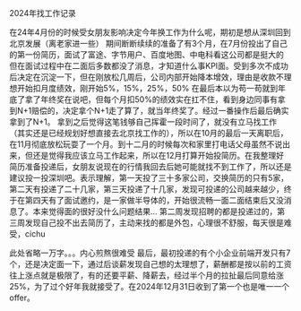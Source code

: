 2024年找工作记录

在24年4月份的时候受女朋友影响决定今年换工作为什么呢，期初是想从深圳回到北京发展（离老家进一些）
期间断断续续的准备了有3个月，在7月份投出了自己的第一份简历，面试了富途、字节用户、百度地图、中电科看这公司都是挺大的 但在面试过程中在二面后多数都没了消息，才知道什么事KPI面。受到多次不成功后决定在沉淀一下，但在刚放松几周后，公司内部开始降本增效，理由是收款不理想开始扣月度绩效，刚开始5%，15%，25%，50% 在最后本以为苟一苟就到年底了拿了年终奖在说吧，但每个月扣50%的绩效实在扛不住，看到身边同事有拿到N+1赔偿的，决定拿个N+1走了算了，就当年终奖了。经过一番操作后最后确实拿到了N+1。 拿到之后觉得这笔钱够自己挥霍一段时间了，就没有立马找工作（其实还是已经规划好想直接去北京找工作的），所以在10月的最后一天离职后，在11月彻底放松玩耍了一个月。到十二月的时候每次和家里打电话父母虽然不说出来，但还是觉得我应该立马工作起来，所以在12月打算开始投简历。在我整理好简历准备投递后，女朋友说现在的行情我回去后她可能就找不到工作了，所以还是建议投一投深圳吧。表示理解，第一天投了三十多家公司，交换简历的只有5家，第二天有投递了二十几家，第三天投递了十几家，发现可投递的公司越来越少，终于在第四天有了面试邀约，是一家做半导体的，开始很流畅一面二面结束后又没消息了。本来觉得面的很好没什么问题结果... 第二周发现招聘的都是投递过的，第三周发现自己投不出去简历了，主动来找的都是外包，心理很不舒服，每天很是难受，cichu

此处省略一万字。。。内心煎熬很难受
最后，最初投递的有个小企业前端开发只有7个，还是决定面一下，通过后谈薪发现自己想的太理想了，薪酬都是按以前的工资往上涨点就是极限了，有的还要平薪、降薪去，经过半个月的拉扯最后同意给涨25%，为了过个好年我就接受了。在2024年12月31日收到了第一个也是唯一一个offer。

